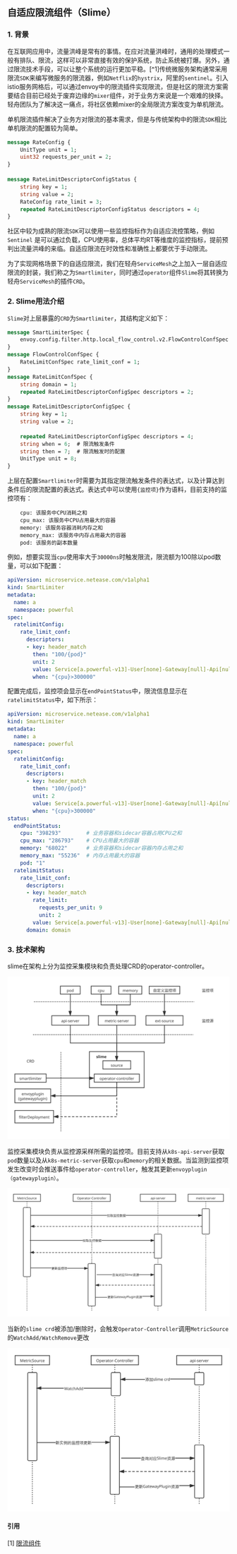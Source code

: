 ## 自适应限流组件（Slime）

### 1. 背景

在互联网应用中，流量洪峰是常有的事情。在应对流量洪峰时，通用的处理模式一般有排队、限流，这样可以非常直接有效的保护系统，防止系统被打爆。另外，通过限流技术手段，可以让整个系统的运行更加平稳。[^1]传统微服务架构通常采用限流`SDK`来编写微服务的限流器，例如`Netflix`的`hystrix`，阿里的`sentinel`。引入istio服务网格后，可以通过envoy中的限流插件实现限流，但是社区的限流方案需要结合目前已经处于废弃边缘的`mixer`组件，对于业务方来说是一个艰难的抉择。轻舟团队为了解决这一痛点，将社区依赖mixer的全局限流方案改变为单机限流。

单机限流插件解决了业务方对限流的基本需求，但是与传统架构中的限流`SDK`相比单机限流的配置较为简单。

```protobuf
message RateConfig {
    UnitType unit = 1;
    uint32 requests_per_unit = 2;
}

message RateLimitDescriptorConfigStatus {
    string key = 1;
    string value = 2;
    RateConfig rate_limit = 3;
    repeated RateLimitDescriptorConfigStatus descriptors = 4;
}
```

社区中较为成熟的限流`SDK`可以使用一些监控指标作为自适应流控策略，例如`Sentinel` 是可以通过负载，CPU使用率，总体平均RT等维度的监控指标，提前预判出流量洪峰的来临。自适应限流在时效性和准确性上都要优于手动限流。

为了实现网格场景下的自适应限流，我们在轻舟`ServiceMesh`之上加入一层自适应限流的封装，我们称之为`Smartlimiter`，同时通过`operator`组件`Slime`将其转换为轻舟`ServiceMesh`的插件`CRD`。

### 2. Slime用法介绍

`Slime`对上层暴露的`CRD`为`Smartlimiter`，其结构定义如下：

```protobuf
message SmartLimiterSpec {
    envoy.config.filter.http.local_flow_control.v2.FlowControlConfSpec ratelimitConfig = 1;
}
message FlowControlConfSpec {
    RateLimitConfSpec rate_limit_conf = 1;
}
message RateLimitConfSpec {
    string domain = 1;
    repeated RateLimitDescriptorConfigSpec descriptors = 2;
}
message RateLimitDescriptorConfigSpec {
    string key = 1;
    string value = 2;

    repeated RateLimitDescriptorConfigSpec descriptors = 4;
    string when = 6;  # 限流触发条件
    string then = 7;  # 限流触发时的配置
    UnitType unit = 8;
}
```

上层在配置`Smartlimiter`时需要为其指定限流触发条件的表达式，以及计算达到条件后的限流配置的表达式。表达式中可以使用`{监控项}`作为语料，目前支持的监控项有：

```
    cpu: 该服务中CPU消耗之和
    cpu_max: 该服务中CPU占用最大的容器
    memory: 该服务容器消耗内存之和
    memory_max: 该服务中内存占用最大的容器
    pod: 该服务的副本数量
```

例如，想要实现当`cpu`使用率大于`30000ns`时触发限流，限流额为100除以pod数量，可以如下配置：

```yaml
apiVersion: microservice.netease.com/v1alpha1
kind: SmartLimiter
metadata:
  name: a
  namespace: powerful
spec:
  ratelimitConfig:
    rate_limit_conf:
      descriptors:
      - key: header_match
        then: "100/{pod}"
        unit: 2
        value: Service[a.powerful-v13]-User[none]-Gateway[null]-Api[null]-Id[hash:-1026867156]
        when: "{cpu}>300000"

```

配置完成后，监控项会显示在`endPointStatus`中，限流信息显示在`ratelimitStatus`中，如下所示：

```yaml
apiVersion: microservice.netease.com/v1alpha1
kind: SmartLimiter
metadata:
  name: a
  namespace: powerful
spec:
  ratelimitConfig:
    rate_limit_conf:
      descriptors:
      - key: header_match
        then: "100/{pod}"
        unit: 2
        value: Service[a.powerful-v13]-User[none]-Gateway[null]-Api[null]-Id[hash:-1026867156]
        when: "{cpu}>300000"
status:
  endPointStatus:
    cpu: "398293"        # 业务容器和sidecar容器占用CPU之和 
    cpu_max: "286793"    # CPU占用最大的容器
    memory: "68022"      # 业务容器和sidecar容器内存占用之和  
    memory_max: "55236"  # 内存占用最大的容器
    pod: "1"
  ratelimitStatus:
    rate_limit_conf:
      descriptors:
      - key: header_match
        rate_limit:
          requests_per_unit: 9
          unit: 2
        value: Service[a.powerful-v13]-User[none]-Gateway[null]-Api[null]-Id[hash:-1026867156]
      domain: domain
```



### 3. 技术架构

slime在架构上分为监控采集模块和负责处理CRD的operator-controller。

![自适应限流组件架构设计](media/自适应限流组件架构设计.svg)

监控采集模块负责从监控源采样所需的监控项。目前支持从`k8s-api-server`获取`pod`数量以及从`k8s-metric-server`获取`cpu`和`memory`的相关数据。当监测到监控项发生改变时会推送事件给`operator-controller`，触发其更新`envoyplugin（gatewayplugin）`。

![Slime监控更新时序](media/Slime监控更新时序.svg)

当新的`slime crd`被添加/删除时，会触发`Operator-Controller`调用`MetricSource`的`WatchAdd/WatchRemove`更改

![Slime配置更新时序图](media/Slime配置更新时序图.svg)



#### 引用

[1]  [限流组件](<https://www.cnblogs.com/Leo_wl/p/9062558.html>)